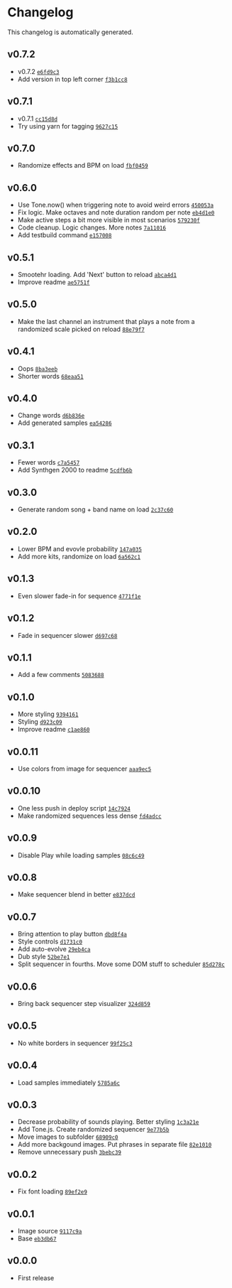 # Changelog

This changelog is automatically generated.

## v0.7.2

- v0.7.2 [`e6fd9c3`](../../commit/e6fd9c36d04fc22864023839e00f3c5132541b71)
- Add version in top left corner [`f3b1cc8`](../../commit/f3b1cc843f21ce6121d8e3f3ad43c73f958b7be1)

## v0.7.1

- v0.7.1 [`cc15d8d`](../../commit/cc15d8de84ad34c6c7526de6193a0509e6dd7ab9)
- Try using yarn for tagging [`9627c15`](../../commit/9627c15c9e98c56d1d26953f272a1374123e7902)

## v0.7.0

- Randomize effects and BPM on load [`fbf0459`](../../commit/fbf045996e69a76378a2bfff5021bc0ace09edce)

## v0.6.0

- Use Tone.now() when triggering note to avoid weird errors [`450053a`](../../commit/450053a70c222398883a7f6baa4ca0e027c63ac7)
- Fix logic. Make octaves and note duration random per note [`eb4d1e0`](../../commit/eb4d1e01d17e54b6dd8acfac3dd84c999a725e5d)
- Make active steps a bit more visible in most scenarios [`579230f`](../../commit/579230f5d2869bd5e9ba32a98310d29204674d35)
- Code cleanup. Logic changes. More notes [`7a11016`](../../commit/7a110165022cd3186ef26a316d94417494b3bf2b)
- Add testbuild command [`e157008`](../../commit/e1570088ae836692af9f9e9000b85f2b81103292)

## v0.5.1

- Smootehr loading. Add 'Next' button to reload [`abca4d1`](../../commit/abca4d19a064c0f8113f12e56cd578f3b065cfaf)
- Improve readme [`ae5751f`](../../commit/ae5751f6bc2e38a855bcb64e1a8fd84385f4c0e4)

## v0.5.0

- Make the last channel an instrument that plays a note from a randomized scale picked on reload [`88e79f7`](../../commit/88e79f75fe9e5296aae7fcac582153259029c75c)

## v0.4.1

- Oops [`8ba3eeb`](../../commit/8ba3eeb73e2f1bbae75ef8684df7304482b3aa9f)
- Shorter words [`68eaa51`](../../commit/68eaa5158c988378f887744e22d11679306faf3b)

## v0.4.0

- Change words [`d6b836e`](../../commit/d6b836e097b6c01c53ca02d1f371fec3ab75c847)
- Add generated samples [`ea54286`](../../commit/ea54286114b25502e7749f58b8bac5234a9a018f)

## v0.3.1

- Fewer words [`c7a5457`](../../commit/c7a5457fda4fd2484016e10cf7d3035b7a27a43e)
- Add Synthgen 2000 to readme [`5cdfb6b`](../../commit/5cdfb6be579c6e320915794d480882ce5a8d988e)

## v0.3.0

- Generate random song + band name on load [`2c37c60`](../../commit/2c37c604ce2695f13d9f51746d99b7a421a9bead)

## v0.2.0

- Lower BPM and evovle probability [`147a035`](../../commit/147a035a2a66c927188e0e751526c82892250cf1)
- Add more kits, randomize on load [`6a562c1`](../../commit/6a562c1b6c1d6782b9f64c11c9da279b103201e4)

## v0.1.3

- Even slower fade-in for sequence [`4771f1e`](../../commit/4771f1efefd005453bfadf3bcbc950bde74ae799)

## v0.1.2

- Fade in sequencer slower [`d697c68`](../../commit/d697c68e95fae5aeeff2edc26210a5f531ea656a)

## v0.1.1

- Add a few comments [`5083688`](../../commit/5083688074410857cbb9a7e62d790918c6bba188)

## v0.1.0

- More styling [`9394161`](../../commit/939416196309b5fd9ade3b88b926ecf9446af564)
- Styling [`d923c09`](../../commit/d923c09c16f424a86cc2de0bdcfaf5a47b3fd7a5)
- Improve readme [`c1ae860`](../../commit/c1ae860bf8a8e55211eeb8d760480e42d0bab4d1)

## v0.0.11

- Use colors from image for sequencer [`aaa9ec5`](../../commit/aaa9ec5eda38639833c478f50f131219dce5b680)

## v0.0.10

- One less push in deploy script [`14c7924`](../../commit/14c792435030b082470c67937edd0ffbc256d9e9)
- Make randomized sequences less dense [`fd4adcc`](../../commit/fd4adcc3f8e05b4a5bbbccdff7fd6c679b32df50)

## v0.0.9

- Disable Play while loading samples [`08c6c49`](../../commit/08c6c4938f4831ebc03bd4d693157b3856af5e63)

## v0.0.8

- Make sequencer blend in better [`e837dcd`](../../commit/e837dcdc4907652ba2215b5343f05929bab8bcc2)

## v0.0.7

- Bring attention to play button [`dbd8f4a`](../../commit/dbd8f4a370968e1aa91fc6c320540d27d836bcbb)
- Style controls [`d1731c0`](../../commit/d1731c084749f40bd3e1dc87dfa9d2c20fc770db)
- Add auto-evolve [`29eb4ca`](../../commit/29eb4ca8290b4f97d809fb807278e0504ef48419)
- Dub style [`52be7e1`](../../commit/52be7e1496a1c4f4e32398e323412eeebd345279)
- Split sequencer in fourths. Move some DOM stuff to scheduler [`85d278c`](../../commit/85d278cd0b2599f37f6d48a1e9519d93a098c8a5)

## v0.0.6

- Bring back sequencer step visualizer [`324d859`](../../commit/324d859cbbc305bc0459bd9b4d104d83aa24384d)

## v0.0.5

- No white borders in sequencer [`99f25c3`](../../commit/99f25c304422eff6e2de8803a4184c4e3d16d569)

## v0.0.4

- Load samples immediately [`5785a6c`](../../commit/5785a6c87c1af93d3182a52ccbcce69f0b9d8c60)

## v0.0.3

- Decrease probability of sounds playing. Better styling [`1c3a21e`](../../commit/1c3a21e888b3247704d40541238d13eff39f76c8)
- Add Tone.js. Create randomized sequencer [`9e77b5b`](../../commit/9e77b5bf13cb4fc223be3d0b194a3e51b674396f)
- Move images to subfolder [`68909c0`](../../commit/68909c0d42bedab4ad9e9ea5555571a28f07ace6)
- Add more backgound images. Put phrases in separate file [`82e1010`](../../commit/82e1010d627c6ac2904892ce2e66658656479803)
- Remove unnecessary push [`3bebc39`](../../commit/3bebc397db9395168875e8bc8ed97e8d91d5406e)

## v0.0.2

- Fix font loading [`89ef2e9`](../../commit/89ef2e9fde09db776fb47ca192f33ffde57ccc59)

## v0.0.1

- Image source [`9117c9a`](../../commit/9117c9adfceba45c7246e1d367ded79b2a2655d5)
- Base [`eb3db67`](../../commit/eb3db6776fbb9c184d5178259ade31448e52e80a)

## v0.0.0

- First release
